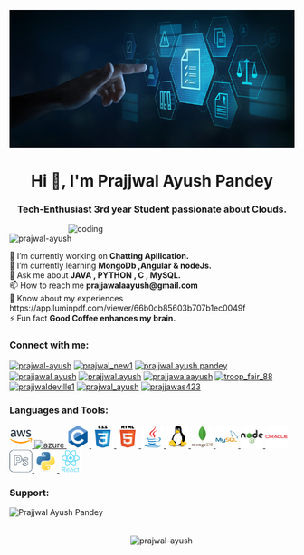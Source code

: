![logo](https://github.com/Prajwal-ayush/Prajwal-ayush/blob/master/WhatsApp%20Image%202024-08-05%20at%2002.43.27.jpeg)
<h1 align="center">Hi 👋, I'm Prajjwal Ayush Pandey</h1>
<h3 align="center">Tech-Enthusiast 3rd year Student passionate about Clouds.</h3>
<img align="right" alt="coding" width="400" src="https://i.pinimg.com/originals/54/e3/7d/54e37d8074ebcde1d96c77d7b2a7f310.gif">
<p align="left"> <img src="https://komarev.com/ghpvc/?username=prajwal-ayush&label=Profile%20views&color=0e75b6&style=flat" alt="prajwal-ayush" /> </p>
 🔭 I’m currently working on <strong>Chatting Apllication.</strong><br>
 🌱 I’m currently learning <strong>MongoDb ,Angular & nodeJs.</strong><br>
 💬 Ask me about <strong>JAVA , PYTHON , C , MySQL.</strong><br>
 📫 How to reach me <strong>prajjawalaayush@gmail.com</strong><br>
 📄 Know about my experiences https://app.luminpdf.com/viewer/66b0cb85603b707b1ec0049f<br>
 ⚡ Fun fact <strong>Good Coffee enhances my brain.</strong>
<h3 align="left">Connect with me:</h3>
<p align="left">
<a href="https://codepen.io/prajwal-ayush" target="blank"><img align="center" src="https://raw.githubusercontent.com/rahuldkjain/github-profile-readme-generator/master/src/images/icons/Social/codepen.svg" alt="prajwal-ayush" height="30" width="40" /></a>
<a href="https://twitter.com/prajwal_new1" target="blank"><img align="center" src="https://raw.githubusercontent.com/rahuldkjain/github-profile-readme-generator/master/src/images/icons/Social/twitter.svg" alt="prajwal_new1" height="30" width="40" /></a>
<a href="https://www.linkedin.com/in/prajjwal-ayush-pandey-b9805626a" target="blank"><img align="center" src="https://raw.githubusercontent.com/rahuldkjain/github-profile-readme-generator/master/src/images/icons/Social/linked-in-alt.svg" alt="prajjwal ayush pandey" height="30" width="40" /></a>
<a href="https://www.facebook.com/prajjawal.ayush?mibextid=ZbWKwL" target="blank"><img align="center" src="https://raw.githubusercontent.com/rahuldkjain/github-profile-readme-generator/master/src/images/icons/Social/facebook.svg" alt="prajjawal ayush" height="30" width="40" /></a>
<a href="https://instagram.com/prajjwal.ayush" target="blank"><img align="center" src="https://raw.githubusercontent.com/rahuldkjain/github-profile-readme-generator/master/src/images/icons/Social/instagram.svg" alt="prajjwal.ayush" height="30" width="40" /></a>
<a href="https://www.youtube.com/c/prajjawalaayush" target="blank"><img align="center" src="https://raw.githubusercontent.com/rahuldkjain/github-profile-readme-generator/master/src/images/icons/Social/youtube.svg" alt="prajjawalaayush" height="30" width="40" /></a>
<a href="https://www.codechef.com/users/troop_fair_88" target="blank"><img align="center" src="https://cdn.jsdelivr.net/npm/simple-icons@3.1.0/icons/codechef.svg" alt="troop_fair_88" height="30" width="40" /></a>
<a href="https://www.hackerrank.com/prajjwaldeville1" target="blank"><img align="center" src="https://raw.githubusercontent.com/rahuldkjain/github-profile-readme-generator/master/src/images/icons/Social/hackerrank.svg" alt="prajjwaldeville1" height="30" width="40" /></a>
<a href="https://www.leetcode.com/prajwal_ayush" target="blank"><img align="center" src="https://raw.githubusercontent.com/rahuldkjain/github-profile-readme-generator/master/src/images/icons/Social/leet-code.svg" alt="prajwal_ayush" height="30" width="40" /></a>
<a href="https://auth.geeksforgeeks.org/user/prajjawas423" target="blank"><img align="center" src="https://raw.githubusercontent.com/rahuldkjain/github-profile-readme-generator/master/src/images/icons/Social/geeks-for-geeks.svg" alt="prajjawas423" height="30" width="40" /></a>
</p>
<h3 align="left">Languages and Tools:</h3>
<p align="left"> <a href="https://aws.amazon.com" target="_blank" rel="noreferrer"> <img src="https://raw.githubusercontent.com/devicons/devicon/master/icons/amazonwebservices/amazonwebservices-original-wordmark.svg" alt="aws" width="40" height="40"/> </a> <a href="https://azure.microsoft.com/en-in/" target="_blank" rel="noreferrer"> <img src="https://www.vectorlogo.zone/logos/microsoft_azure/microsoft_azure-icon.svg" alt="azure" width="40" height="40"/> </a> <a href="https://www.cprogramming.com/" target="_blank" rel="noreferrer"> <img src="https://raw.githubusercontent.com/devicons/devicon/master/icons/c/c-original.svg" alt="c" width="40" height="40"/> </a> <a href="https://www.w3schools.com/css/" target="_blank" rel="noreferrer"> <img src="https://raw.githubusercontent.com/devicons/devicon/master/icons/css3/css3-original-wordmark.svg" alt="css3" width="40" height="40"/> </a> <a href="https://www.w3.org/html/" target="_blank" rel="noreferrer"> <img src="https://raw.githubusercontent.com/devicons/devicon/master/icons/html5/html5-original-wordmark.svg" alt="html5" width="40" height="40"/> </a> <a href="https://www.java.com" target="_blank" rel="noreferrer"> <img src="https://raw.githubusercontent.com/devicons/devicon/master/icons/java/java-original.svg" alt="java" width="40" height="40"/> </a> <a href="https://www.linux.org/" target="_blank" rel="noreferrer"> <img src="https://raw.githubusercontent.com/devicons/devicon/master/icons/linux/linux-original.svg" alt="linux" width="40" height="40"/> </a> <a href="https://www.mongodb.com/" target="_blank" rel="noreferrer"> <img src="https://raw.githubusercontent.com/devicons/devicon/master/icons/mongodb/mongodb-original-wordmark.svg" alt="mongodb" width="40" height="40"/> </a> <a href="https://www.mysql.com/" target="_blank" rel="noreferrer"> <img src="https://raw.githubusercontent.com/devicons/devicon/master/icons/mysql/mysql-original-wordmark.svg" alt="mysql" width="40" height="40"/> </a> <a href="https://nodejs.org" target="_blank" rel="noreferrer"> <img src="https://raw.githubusercontent.com/devicons/devicon/master/icons/nodejs/nodejs-original-wordmark.svg" alt="nodejs" width="40" height="40"/> </a> <a href="https://www.oracle.com/" target="_blank" rel="noreferrer"> <img src="https://raw.githubusercontent.com/devicons/devicon/master/icons/oracle/oracle-original.svg" alt="oracle" width="40" height="40"/> </a> <a href="https://www.photoshop.com/en" target="_blank" rel="noreferrer"> <img src="https://raw.githubusercontent.com/devicons/devicon/master/icons/photoshop/photoshop-line.svg" alt="photoshop" width="40" height="40"/> </a> <a href="https://www.python.org" target="_blank" rel="noreferrer"> <img src="https://raw.githubusercontent.com/devicons/devicon/master/icons/python/python-original.svg" alt="python" width="40" height="40"/> </a> <a href="https://reactjs.org/" target="_blank" rel="noreferrer"> <img src="https://raw.githubusercontent.com/devicons/devicon/master/icons/react/react-original-wordmark.svg" alt="react" width="40" height="40"/> </a> </p>
<h3 align="left">Support:</h3>
<p><a href="https://www.buymeacoffee.com/Prajjwal Ayush Pandey"> <img align="left" src="https://cdn.buymeacoffee.com/buttons/v2/default-yellow.png" height="50" width="210" alt="Prajjwal Ayush Pandey" /></a></p><br><br>
<p>&nbsp;<img align="center" src="https://github-readme-stats.vercel.app/api?username=prajwal-ayush&show_icons=true&locale=en" alt="prajwal-ayush" /></p>
